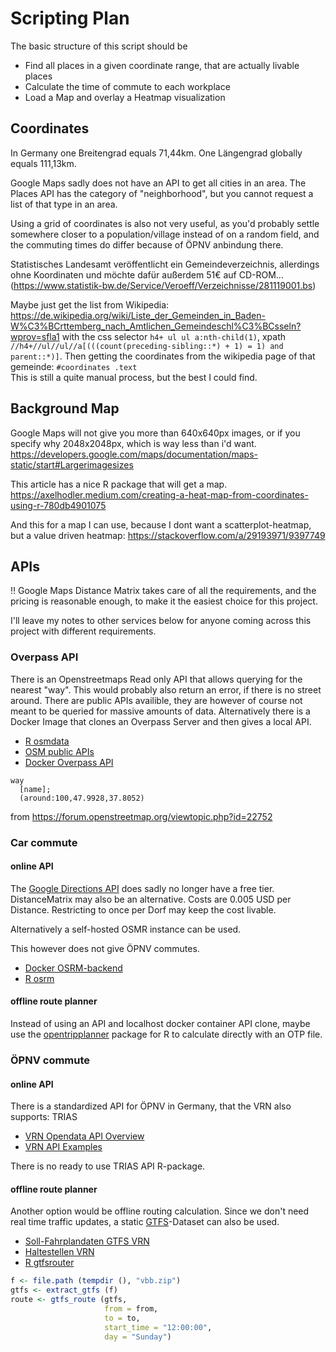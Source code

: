 # Scripting Plan

The basic structure of this script should be

* Find all places in a given coordinate range, that are actually livable places
* Calculate the time of commute to each workplace
* Load a Map and overlay a Heatmap visualization


## Coordinates

In Germany one Breitengrad equals 71,44km.
One Längengrad globally equals 111,13km.

Google Maps sadly does not have an API to get all cities in an area. The Places API has the category of "neighborhood", but you cannot request a list of that type in an area.

Using a grid of coordinates is also not very useful, as you'd probably settle somewhere closer to a population/village instead of on a random field, and the commuting times do differ because of ÖPNV anbindung there.

Statistisches Landesamt veröffentlicht ein Gemeindeverzeichnis, allerdings ohne Koordinaten und möchte dafür außerdem 51€ auf CD-ROM... (https://www.statistik-bw.de/Service/Veroeff/Verzeichnisse/281119001.bs)

Maybe just get the list from Wikipedia: https://de.wikipedia.org/wiki/Liste_der_Gemeinden_in_Baden-W%C3%BCrttemberg_nach_Amtlichen_Gemeindeschl%C3%BCsseln?wprov=sfla1 with the css selector `h4+ ul ul a:nth-child(1)`, xpath `//h4+//ul//ul//a[(((count(preceding-sibling::*) + 1) = 1) and parent::*)]`. Then getting the coordinates from the wikipedia page of that gemeinde: `#coordinates .text`<br>
This is still a quite manual process, but the best I could find.

## Background Map

Google Maps will not give you more than 640x640px images, or if you specify why 2048x2048px, which is way less than i'd want. https://developers.google.com/maps/documentation/maps-static/start#Largerimagesizes

This article has a nice R package that will get a map. https://axelhodler.medium.com/creating-a-heat-map-from-coordinates-using-r-780db4901075

And this for a map I can use, because I dont want a scatterplot-heatmap, but a value driven heatmap: https://stackoverflow.com/a/29193971/9397749


## APIs

‼️ Google Maps Distance Matrix takes care of all the requirements, and the pricing is reasonable enough, to make it the easiest choice for this project.

I'll leave my notes to other services below for anyone coming across this project with different requirements.

### Overpass API

There is an Openstreetmaps Read only API that allows querying for the nearest "way". This would probably also return an error, if there is no street around.
There are public APIs availible, they are however of course not meant to be queried for massive amounts of data. 
Alternatively there is a Docker Image that clones an Overpass Server and then gives a local API.

* [R osmdata](https://github.com/ropensci/osmdata)
* [OSM public APIs](https://wiki.openstreetmap.org/wiki/Overpass_API#Public_Overpass_API_instances)
* [Docker Overpass API](https://hub.docker.com/r/wiktorn/overpass-api)

```
way
  [name];
  (around:100,47.9928,37.8052)
```

from https://forum.openstreetmap.org/viewtopic.php?id=22752

### Car commute

#### **online API**

The [Google Directions API](https://developers.google.com/maps/documentation/directions/overview?hl=de) does sadly no longer have a free tier. DistanceMatrix may also be an alternative. Costs are 0.005 USD per Distance. Restricting to once per Dorf may keep the cost livable.

Alternatively a self-hosted OSMR instance can be used.

This however does not give ÖPNV commutes.

* [Docker OSRM-backend](https://hub.docker.com/r/osrm/osrm-backend/)
* [R osrm](https://www.rdocumentation.org/packages/osrm/versions/3.5.0)

#### **offline route planner**

Instead of using an API and localhost docker container API clone, maybe use the [opentripplanner](https://cran.r-project.org/web/packages/opentripplanner/vignettes/opentripplanner.html) package for R to calculate directly with an OTP file.

### ÖPNV commute

#### **online API**

There is a standardized API for ÖPNV in Germany, that the VRN also supports: TRIAS

* [VRN Opendata API Overview](https://www.vrn.de/opendata/API)
* [VRN API Examples](https://www.vrn.de/opendata/node/115)

There is no ready to use TRIAS API R-package.

#### **offline route planner**

Another option would be offline routing calculation. Since we don't need real time traffic updates, a static [GTFS](https://developers.google.com/transit/gtfs/)-Dataset can also be used.

* [Soll-Fahrplandaten GTFS VRN](https://www.vrn.de/opendata/datasets/soll-fahrplandaten-gtfs)
* [Haltestellen VRN](https://www.vrn.de/opendata/datasets/haltestellen)
* [R gtfsrouter](https://cran.r-project.org/web/packages/gtfsrouter/vignettes/gtfsrouter.html)

```r
f <- file.path (tempdir (), "vbb.zip")
gtfs <- extract_gtfs (f)
route <- gtfs_route (gtfs,
                     from = from,
                     to = to,
                     start_time = "12:00:00",
                     day = "Sunday")
```
